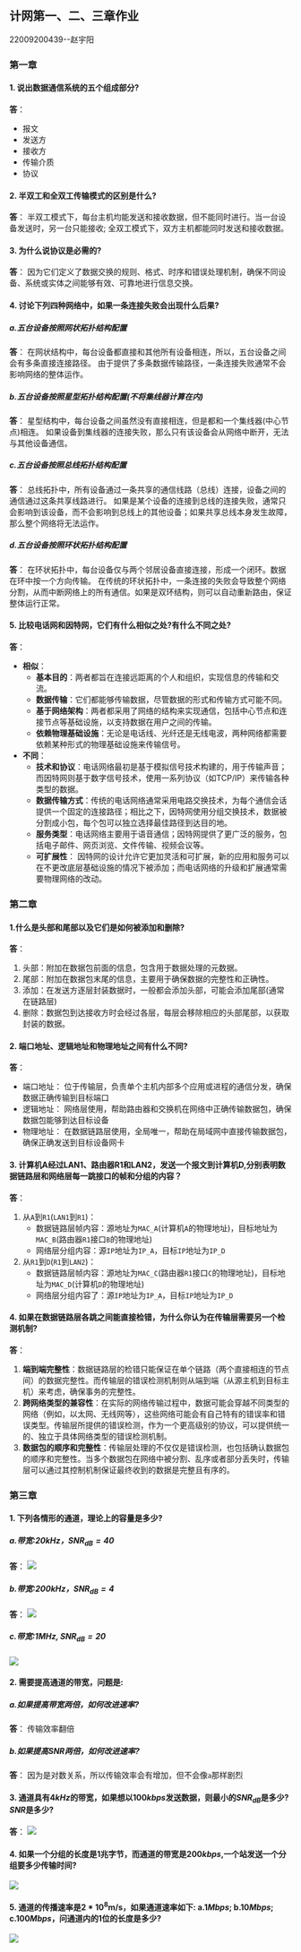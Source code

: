 ## 计网第一、二、三章作业

22009200439--赵宇阳

### 第一章

#### 1. 说出数据通信系统的五个组成部分?

**答**：
  - 报文
  - 发送方
  - 接收方
  - 传输介质
  - 协议

#### 2. 半双工和全双工传输模式的区别是什么?

**答**：
半双工模式下，每台主机均能发送和接收数据，但不能同时进行。当一台设备发送时，另一台只能接收;
全双工模式下，双方主机都能同时发送和接收数据。

#### 3. 为什么说协议是必需的?

**答**：
因为它们定义了数据交换的规则、格式、时序和错误处理机制，确保不同设备、系统或实体之间能够有效、可靠地进行信息交换。

#### 4. 讨论下列四种网络中，如果一条连接失败会出现什么后果?

##### a.五台设备按照网状拓扑结构配置
**答**：
在网状结构中，每台设备都直接和其他所有设备相连，所以，五台设备之间会有多条直接连接路径。
由于提供了多条数据传输路径，一条连接失败通常不会影响网络的整体运作。

##### b.五台设备按照星型拓扑结构配置(不将集线器计算在内)
**答**：
星型结构中，每台设备之间虽然没有直接相连，但是都和一个集线器(中心节点)相连。
如果设备到集线器的连接失败，那么只有该设备会从网络中断开，无法与其他设备通信。

##### c.五台设备按照总线拓扑结构配置

**答**：
总线拓扑中，所有设备通过一条共享的通信线路（总线）连接，设备之间的通信通过这条共享线路进行。
如果是某个设备的连接到总线的连接失败，通常只会影响到该设备，而不会影响到总线上的其他设备；如果共享总线本身发生故障，那么整个网络将无法运作。

##### d.五台设备按照环状拓扑结构配置
**答**：
在环状拓扑中，每台设备仅与两个邻居设备直接连接，形成一个闭环。数据在环中按一个方向传输。
在传统的环状拓扑中，一条连接的失败会导致整个网络分割，从而中断网络上的所有通信。如果是双环结构，则可以自动重新路由，保证整体运行正常。

#### 5. 比较电话网和因特网，它们有什么相似之处?有什么不同之处?
**答**：
- **相似**：
  - **基本目的**：两者都旨在连接远距离的个人和组织，实现信息的传输和交流。
  - **数据传输**：它们都能够传输数据，尽管数据的形式和传输方式可能不同。
  - **基于网络架构**：两者都采用了网络的结构来实现通信，包括中心节点和连接节点等基础设施，以支持数据在用户之间的传输。
  - **依赖物理基础设施**：无论是电话线、光纤还是无线电波，两种网络都需要依赖某种形式的物理基础设施来传输信号。
- **不同**：
  - **技术和协议**：电话网络最初是基于模拟信号技术构建的，用于传输声音；而因特网则基于数字信号技术，使用一系列协议（如TCP/IP）来传输各种类型的数据。
  - **数据传输方式**：传统的电话网络通常采用电路交换技术，为每个通信会话提供一个固定的连接路径；相比之下，因特网使用分组交换技术，数据被分割成小包，每个包可以独立选择最佳路径到达目的地。
  - **服务类型**：电话网络主要用于语音通信；因特网提供了更广泛的服务，包括电子邮件、网页浏览、文件传输、视频会议等。
  - **可扩展性**： 因特网的设计允许它更加灵活和可扩展，新的应用和服务可以在不更改底层基础设施的情况下被添加；而电话网络的升级和扩展通常需要物理网络的改动。


### 第二章

#### 1.什么是头部和尾部以及它们是如何被添加和删除?
**答**：
1. 头部：附加在数据包前面的信息，包含用于数据处理的元数据。
2. 尾部：附加在数据包末尾的信息，主要用于确保数据的完整性和正确性。
3. 添加：在发送方逐层封装数据时，一般都会添加头部，可能会添加尾部(通常在链路层)
4. 删除：数据包到达接收方时会经过各层，每层会移除相应的头部尾部，以获取封装的数据。

#### 2. 端口地址、逻辑地址和物理地址之间有什么不同?
**答**：
- 端口地址：
  位于传输层，负责单个主机内部多个应用或进程的通信分发，确保数据正确传输到目标端口
- 逻辑地址：
  网络层使用，帮助路由器和交换机在网络中正确传输数据包，确保数据包能够到达目标设备
- 物理地址：
  在数据链路层使用，全局唯一，帮助在局域网中直接传输数据包，确保正确发送到目标设备网卡

#### 3. 计算机A经过LAN1、路由器R1和LAN2，发送一个报文到计算机D,分别表明数据链路层和网络层每一跳接口的帧和分组的内容？
**答**：
1. 从`A`到`R1`(`LAN1`到`R1`)：
    - 数据链路层帧内容：源地址为`MAC_A`(计算机`A`的物理地址)，目标地址为`MAC_B`(路由器`R1`接口`B`的物理地址)
    - 网络层分组内容：源`IP`地址为`IP_A`，目标`IP`地址为`IP_D`
2. 从`R1`到`D`(`R1`到`LAN2`)：
   - 数据链路层帧内容：源地址为`MAC_C`(路由器`R1`接口`C`的物理地址)，目标地址为`MAC_D`(计算机`D`的物理地址)
   - 网络层分组内容了：源`IP`地址为`IP_A`，目标`IP`地址为`IP_D`

#### 4. 如果在数据链路层各跳之间能直接检错，为什么你认为在传输层需要另一个检测机制?
**答**：
1. **端到端完整性**：数据链路层的检错只能保证在单个链路（两个直接相连的节点间）的数据完整性。而传输层的错误检测机制则从端到端（从源主机到目标主机）来考虑，确保事务的完整性。
2. **跨网络类型的兼容性**：在实际的网络传输过程中，数据可能会穿越不同类型的网络（例如，以太网、无线网等），这些网络可能会有自己特有的错误率和错误类型。传输层所提供的错误检测，作为一个更高级别的协议，可以提供统一的、独立于具体网络类型的错误检测机制。
3. **数据包的顺序和完整性**：传输层处理的不仅仅是错误检测，也包括确认数据包的顺序和完整性。当多个数据包在网络中被分割、乱序或者部分丢失时，传输层可以通过其控制机制保证最终收到的数据是完整且有序的。


### 第三章

#### 1. 下列各情形的通道，理论上的容量是多少?

##### a.带宽:$20kHz$，$SNR_{dB}=40$
**答**：
![](/work1_pic/3_1_a.jpg)

##### b.带宽:$200kHz$，$SNR_{dB}=4$
**答**：
![](/work1_pic/3_1_b.jpg)

##### c.带宽:$1MHz$, $SNR_{dB}=20$
![](/work1_pic/3_1_c.jpg)

#### 2. 需要提高通道的带宽，问题是:

##### a.如果提高带宽两倍，如何改进速率?
**答**：
传输效率翻倍

##### b.如果提高$SNR$两倍，如何改进速率?
**答**：
因为是对数关系，所以传输效率会有增加，但不会像`a`那样剧烈

#### 3. 通道具有$4kHz$的带宽，如果想以$100kbps$发送数据，则最小的$SNR_{dB}$是多少? $SNR$是多少?
**答**：
![](/work1_pic/3_3.jpg)

#### 4. 如果一个分组的长度是$1$兆字节，而通道的带宽是$200kbps$,一个站发送一个分组要多少传输时间?
![](/work1_pic/3_4.jpg)

#### 5. 通道的传播速率是$2*10^8$m/s，如果通道速率如下: a.$1Mbps$; b.$10Mbps$; c.$100Mbps$，问通道内的1位的长度是多少?
![](/work1_pic/3_5.jpg)